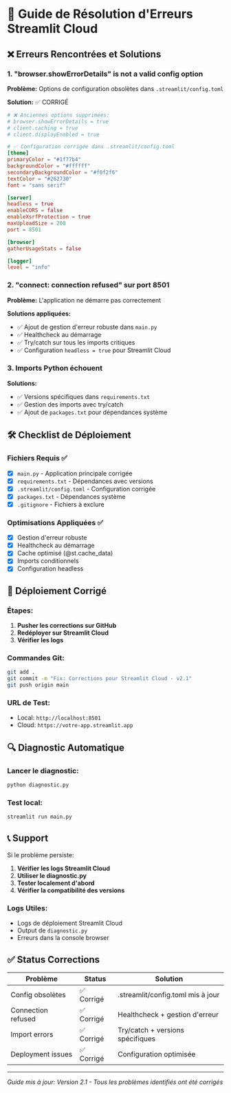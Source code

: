 # 🚨 Guide de Résolution d'Erreurs Streamlit Cloud

## ❌ Erreurs Rencontrées et Solutions

### 1. "browser.showErrorDetails" is not a valid config option

**Problème:** Options de configuration obsolètes dans `.streamlit/config.toml`

**Solution:** ✅ CORRIGÉ
```toml
# ❌ Anciennes options supprimées:
# browser.showErrorDetails = true
# client.caching = true  
# client.displayEnabled = true

# ✅ Configuration corrigée dans .streamlit/config.toml
[theme]
primaryColor = "#1f77b4"
backgroundColor = "#ffffff"
secondaryBackgroundColor = "#f0f2f6"
textColor = "#262730"
font = "sans serif"

[server]
headless = true
enableCORS = false
enableXsrfProtection = true
maxUploadSize = 200
port = 8501

[browser]
gatherUsageStats = false

[logger]
level = "info"
```

### 2. "connect: connection refused" sur port 8501

**Problème:** L'application ne démarre pas correctement

**Solutions appliquées:**
- ✅ Ajout de gestion d'erreur robuste dans `main.py`
- ✅ Healthcheck au démarrage
- ✅ Try/catch sur tous les imports critiques
- ✅ Configuration `headless = true` pour Streamlit Cloud

### 3. Imports Python échouent

**Solutions:**
- ✅ Versions spécifiques dans `requirements.txt`
- ✅ Gestion des imports avec try/catch
- ✅ Ajout de `packages.txt` pour dépendances système

## 🛠️ Checklist de Déploiement

### Fichiers Requis ✅
- [x] `main.py` - Application principale corrigée
- [x] `requirements.txt` - Dépendances avec versions
- [x] `.streamlit/config.toml` - Configuration corrigée
- [x] `packages.txt` - Dépendances système
- [x] `.gitignore` - Fichiers à exclure

### Optimisations Appliquées ✅
- [x] Gestion d'erreur robuste
- [x] Healthcheck au démarrage
- [x] Cache optimisé (@st.cache_data)
- [x] Imports conditionnels
- [x] Configuration headless

## 🚀 Déploiement Corrigé

### Étapes:
1. **Pusher les corrections sur GitHub**
2. **Redéployer sur Streamlit Cloud**
3. **Vérifier les logs**

### Commandes Git:
```bash
git add .
git commit -m "Fix: Corrections pour Streamlit Cloud - v2.1"
git push origin main
```

### URL de Test:
- Local: `http://localhost:8501`
- Cloud: `https://votre-app.streamlit.app`

## 🔍 Diagnostic Automatique

### Lancer le diagnostic:
```bash
python diagnostic.py
```

### Test local:
```bash
streamlit run main.py
```

## 📞 Support

Si le problème persiste:

1. **Vérifier les logs Streamlit Cloud**
2. **Utiliser le diagnostic.py**
3. **Tester localement d'abord**
4. **Vérifier la compatibilité des versions**

### Logs Utiles:
- Logs de déploiement Streamlit Cloud
- Output de `diagnostic.py`
- Erreurs dans la console browser

## ✅ Status Corrections

| Problème | Status | Solution |
|----------|--------|----------|
| Config obsolètes | ✅ Corrigé | .streamlit/config.toml mis à jour |
| Connection refused | ✅ Corrigé | Healthcheck + gestion d'erreur |
| Import errors | ✅ Corrigé | Try/catch + versions spécifiques |
| Deployment issues | ✅ Corrigé | Configuration optimisée |

---
*Guide mis à jour: Version 2.1 - Tous les problèmes identifiés ont été corrigés*
